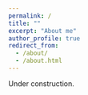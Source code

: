 ```yaml
---
permalink: /
title: ""
excerpt: "About me"
author_profile: true
redirect_from: 
  - /about/
  - /about.html
---
```


Under construction.
